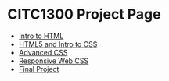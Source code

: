 # CITC1300 Project Page

<ul>
    <li> <a href="Intro_to_html/index.html"> Intro to HTML </a> </li>
    <li> <a href="html5_intro_to_html/index.html" target="_blank" > HTML5 and Intro to CSS </a> </li>
    <li> <a href="adv_css/index.html" target="_blank" > Advanced CSS </a> </li> 
    <li> <a href="Responsive_web/index.html" target="_blank" > Responsive Web CSS </a> </li> 
    <li> <a href="Final_Project/index.html" target="_blank" > Final Project </a> </li> 
</ul>